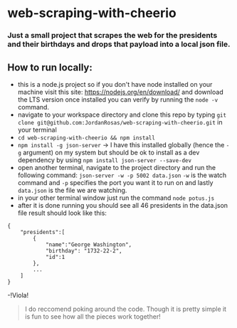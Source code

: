 # web-scraping-with-cheerio

### Just a small project that scrapes the web for the presidents and their birthdays and drops that payload into a local json file. 
## How to run locally:
- this is a node.js project so if you don't have node installed on your machine visit this site: https://nodejs.org/en/download/ and download the LTS version once installed you can verify by running the `node -v` command.
- navigate to your workspace directory and clone this repo by typing `git clone git@github.com:JordanRosas/web-scraping-with-cheerio.git` in your terminal
- `cd web-scraping-with-cheerio && npm install`
- `npm install -g json-server` -> I have this installed globally (hence the `-g` argument) on my system but should be ok to install as a dev dependency by using `npm install json-server --save-dev`
-  open another terminal, navigate to the project directory and run the following command: `json-server -w -p 5002 data.json` `-w` is the watch command and `-p` specifies the port you want it to run on and lastly `data.json` is the file we are watching.
- in your other terminal window just run the command `node potus.js`
- after it is done running you should see all 46 presidents in the data.json file result should look like this:

 ```
 {
     "presidents":[
         {
             "name":"George Washington",
             "birthday": "1732-22-2",
             "id":1
         },
         ...
     ]
 }
 ```
 -!Viola!


 > I do reccomend poking around the code. Though it is pretty simple it is fun to see how all the pieces work together!
